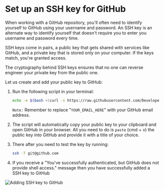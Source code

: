 # Set up an SSH key for GitHub

When working with a GitHub repository, you'll often need to identify yourself to GitHub using your username and password. An SSH key is an alternate way to identify yourself that doesn't require you to enter you username and password every time.

SSH keys come in pairs, a public key that gets shared with services like GitHub, and a private key that is stored only on your computer. If the keys match, you're granted access.

The cryptography behind SSH keys ensures that no one can reverse engineer your private key from the public one.

Let us create and add your public key to GitHub:

1. Run the following script in your terminal:

   ```bash
   echo -e $(bash <(curl -s https://raw.githubusercontent.com/Developers-Institute/WDD01-Client-Side-Pre-Course-Setup/master/setup-ssh.sh) YOUR_EMAIL_HERE)
   ```

   `Note:` Remember to replace "`YOUR_EMAIL_HERE`" with your GitHub email address.

2. The script will automatically copy your public key to your clipboard and open GitHub in your browser. All you need to do is `paste` (cmd + v) the public key into GitHub and provide it with a title of your choice.

3. There after you need to test the key by running:
   ```bash
   ssh -T git@github.com
   ```
4. If you receive a "You've successfully authenticated, but GitHub does not provide shell access." message then you have successfully added a SSH key to GitHub

![Adding SSH key to GitHub](../../img/ssh_key_script.gif)